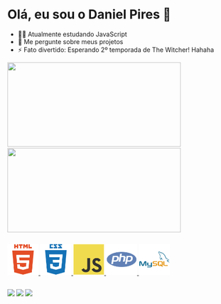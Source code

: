 <h1>Olá, eu sou o Daniel Pires 👋</h1>

<ul>
  <li>🐱‍🏍 Atualmente estudando JavaScript</li>
  <li>💬 Me pergunte sobre meus projetos</li>
  <li>⚡ Fato divertido: Esperando 2º temporada de The Witcher! Hahaha</li>
</ul>

<div>
  <a href="https://github.com/danielspires" target="_blank">
  <img height="190px" width="390px" src="https://github-readme-stats.vercel.app/api?username=danielspires&count_private=true&show_icons=true&locale=pt-br&theme=material-palenight&text_color=fff">
  <img height="190px" width="390px" src="https://github-readme-stats.vercel.app/api/top-langs/?username=danielspires&layout=compact&locale=pt-br&theme=material-palenight&text_color=fff">
</div>
  
  ###
  
<div margin-top="50px">
  <img height="70px" width="70px" src="https://github.com/devicons/devicon/blob/master/icons/html5/html5-plain-wordmark.svg">
  <img height="70px" width="70px" src="https://github.com/devicons/devicon/blob/master/icons/css3/css3-plain-wordmark.svg">
  <img height="70px" width="70px" src="https://github.com/devicons/devicon/blob/master/icons/javascript/javascript-original.svg">
  <img height="70px" width="70px" src="https://github.com/devicons/devicon/blob/master/icons/php/php-plain.svg">
  <img height="70px" width="70px" src="https://github.com/devicons/devicon/blob/master/icons/mysql/mysql-original-wordmark.svg">
</div>
  
  ##

<div>
  <a href="https://www.twitter.com/gandroid1" target="_blank"><img src="https://img.shields.io/badge/Twitter-1DA1F2?style=for-the-badge&logo=twitter&logoColor=white"></a>
  <a href="https://www.linkedin.com/in/daniel-pires-a65502213/" target="_blank"><img src="https://img.shields.io/badge/LinkedIn-0077B5?style=for-the-badge&logo=linkedin&logoColor=white"></a>
  <a href="https://mail.google.com/mail/u/0/#inbox?compose=GTvVlcSKjRRPhChzCXCJcVMfNzhvzrqVfDQWsKBgGXfzBhWPtVwWXcqLTGRTbTBqzJtBvHhNmfxGh" target="_blank"><img src="https://img.shields.io/badge/Gmail-D14836?style=for-the-badge&logo=gmail&logoColor=white"></a>
</div>

<!--
**danielspires/danielspires** is a ✨ _special_ ✨ repository because its `README.md` (this file) appears on your GitHub profile.

Here are some ideas to get you started:

- 🔭 I’m currently working on ...
- 🌱 I’m currently learning ...
- 👯 I’m looking to collaborate on ...
- 🤔 I’m looking for help with ...
- 💬 Ask me about ...
- 📫 How to reach me: ...
- 😄 Pronouns: ...
- ⚡ Fun fact: ...
-->
